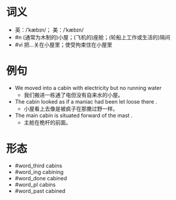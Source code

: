 # 词义
- 英：/ˈkæbɪn/； 美：/ˈkæbɪn/
- #n (通常为木制的)小屋；(飞机的)座舱；(轮船上工作或生活的)隔间
- #vi 把…关在小屋里；使受拘束住在小屋里
# 例句
- We moved into a cabin with electricity but no running water
	- 我们搬进一栋通了电但没有自来水的小屋。
- The cabin looked as if a maniac had been let loose there .
	- 小屋看上去像是被疯子在那撒过野一样。
- The main cabin is situated forward of the mast .
	- 主舱在桅杆的前面。
# 形态
- #word_third cabins
- #word_ing cabining
- #word_done cabined
- #word_pl cabins
- #word_past cabined
